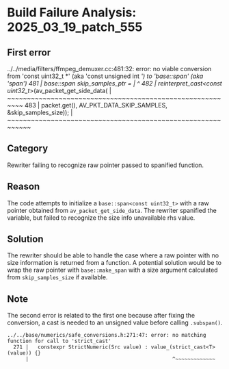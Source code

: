 # Build Failure Analysis: 2025_03_19_patch_555

## First error

../../media/filters/ffmpeg_demuxer.cc:481:32: error: no viable conversion from 'const uint32_t *' (aka 'const unsigned int *') to 'base::span<const uint32_t>' (aka 'span<const unsigned int>')
  481 |     base::span<const uint32_t> skip_samples_ptr =
      |                                ^
  482 |         reinterpret_cast<const uint32_t*>(av_packet_get_side_data(
      |         ~~~~~~~~~~~~~~~~~~~~~~~~~~~~~~~~~~~~~~~~~~~~~~~~~~~~~~~~~~
  483 |             packet.get(), AV_PKT_DATA_SKIP_SAMPLES, &skip_samples_size));
      |             ~~~~~~~~~~~~~~~~~~~~~~~~~~~~~~~~~~~~~~~~~~~~~~~~~~~~~~~~~~~~

## Category
Rewriter failing to recognize raw pointer passed to spanified function.

## Reason
The code attempts to initialize a `base::span<const uint32_t>` with a raw pointer obtained from `av_packet_get_side_data`. The rewriter spanified the variable, but failed to recognize the size info unavailable rhs value.

## Solution
The rewriter should be able to handle the case where a raw pointer with no size information is returned from a function. A potential solution would be to wrap the raw pointer with `base::make_span` with a size argument calculated from `skip_samples_size` if available.

## Note
The second error is related to the first one because after fixing the conversion, a cast is needed to an unsigned value before calling `.subspan()`.
```
../../base/numerics/safe_conversions.h:271:47: error: no matching function for call to 'strict_cast'
  271 |   constexpr StrictNumeric(Src value) : value_(strict_cast<T>(value)) {}
      |                                               ^~~~~~~~~~~~~~